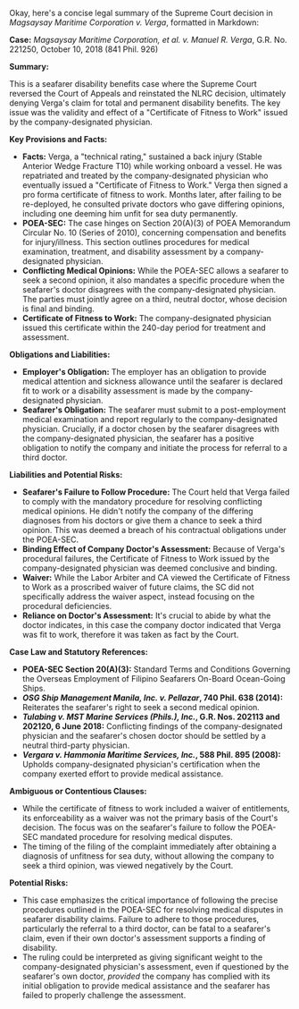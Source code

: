 Okay, here's a concise legal summary of the Supreme Court decision in *Magsaysay Maritime Corporation v. Verga*, formatted in Markdown:

**Case:** *Magsaysay Maritime Corporation, et al. v. Manuel R. Verga*, G.R. No. 221250, October 10, 2018 (841 Phil. 926)

**Summary:**

This is a seafarer disability benefits case where the Supreme Court reversed the Court of Appeals and reinstated the NLRC decision, ultimately denying Verga's claim for total and permanent disability benefits.  The key issue was the validity and effect of a "Certificate of Fitness to Work" issued by the company-designated physician.

**Key Provisions and Facts:**

*   **Facts:** Verga, a "technical rating," sustained a back injury (Stable Anterior Wedge Fracture T10) while working onboard a vessel. He was repatriated and treated by the company-designated physician who eventually issued a "Certificate of Fitness to Work." Verga then signed a pro forma certificate of fitness to work. Months later, after failing to be re-deployed, he consulted private doctors who gave differing opinions, including one deeming him unfit for sea duty permanently.
*   **POEA-SEC:** The case hinges on Section 20(A)(3) of POEA Memorandum Circular No. 10 (Series of 2010), concerning compensation and benefits for injury/illness. This section outlines procedures for medical examination, treatment, and disability assessment by a company-designated physician.
*   **Conflicting Medical Opinions:**  While the POEA-SEC allows a seafarer to seek a second opinion, it also mandates a specific procedure when the seafarer's doctor disagrees with the company-designated physician. The parties must jointly agree on a third, neutral doctor, whose decision is final and binding.
*   **Certificate of Fitness to Work:** The company-designated physician issued this certificate within the 240-day period for treatment and assessment.

**Obligations and Liabilities:**

*   **Employer's Obligation:**  The employer has an obligation to provide medical attention and sickness allowance until the seafarer is declared fit to work or a disability assessment is made by the company-designated physician.
*   **Seafarer's Obligation:** The seafarer must submit to a post-employment medical examination and report regularly to the company-designated physician.  Crucially, if a doctor chosen by the seafarer disagrees with the company-designated physician, the seafarer has a positive obligation to notify the company and initiate the process for referral to a third doctor.

**Liabilities and Potential Risks:**

*   **Seafarer's Failure to Follow Procedure:** The Court held that Verga failed to comply with the mandatory procedure for resolving conflicting medical opinions. He didn't notify the company of the differing diagnoses from his doctors or give them a chance to seek a third opinion.  This was deemed a breach of his contractual obligations under the POEA-SEC.
*   **Binding Effect of Company Doctor's Assessment:** Because of Verga's procedural failures, the Certificate of Fitness to Work issued by the company-designated physician was deemed conclusive and binding.
*   **Waiver:** While the Labor Arbiter and CA viewed the Certificate of Fitness to Work as a proscribed waiver of future claims, the SC did not specifically address the waiver aspect, instead focusing on the procedural deficiencies.
* **Reliance on Doctor's Assessment:** It's crucial to abide by what the doctor indicates, in this case the company doctor indicated that Verga was fit to work, therefore it was taken as fact by the Court.

**Case Law and Statutory References:**

*   **POEA-SEC Section 20(A)(3):** Standard Terms and Conditions Governing the Overseas Employment of Filipino Seafarers On-Board Ocean-Going Ships.
*   ***OSG Ship Management Manila, Inc. v. Pellazar*, 740 Phil. 638 (2014):**  Reiterates the seafarer's right to seek a second medical opinion.
*   ***Tulabing v. MST Marine Services (Phils.), Inc.*, G.R. Nos. 202113 and 202120, 6 June 2018:**  Conflicting findings of the company-designated physician and the seafarer's chosen doctor should be settled by a neutral third-party physician.
*   ***Vergara v. Hammonia Maritime Services, Inc.*, 588 Phil. 895 (2008):** Upholds company-designated physician's certification when the company exerted effort to provide medical assistance.

**Ambiguous or Contentious Clauses:**

*   While the certificate of fitness to work included a waiver of entitlements, its enforceability as a waiver was not the primary basis of the Court's decision. The focus was on the seafarer's failure to follow the POEA-SEC mandated procedure for resolving medical disputes.
*   The timing of the filing of the complaint immediately after obtaining a diagnosis of unfitness for sea duty, without allowing the company to seek a third opinion, was viewed negatively by the Court.

**Potential Risks:**

*   This case emphasizes the critical importance of following the precise procedures outlined in the POEA-SEC for resolving medical disputes in seafarer disability claims. Failure to adhere to those procedures, particularly the referral to a third doctor, can be fatal to a seafarer's claim, even if their own doctor's assessment supports a finding of disability.
*   The ruling could be interpreted as giving significant weight to the company-designated physician's assessment, even if questioned by the seafarer's own doctor, *provided* the company has complied with its initial obligation to provide medical assistance and the seafarer has failed to properly challenge the assessment.
